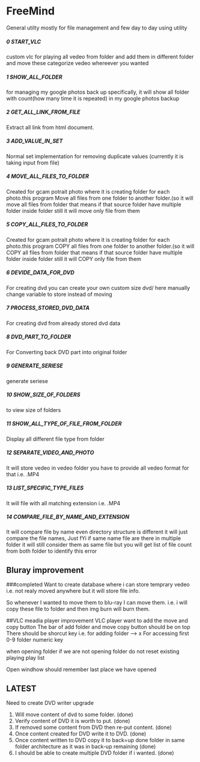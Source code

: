 # FreeMind
General utilty mostly for file management and few day to day using utility
##### 0 START_VLC
custom vlc for playing all vedeo from folder  and add them in different  folder and move these categorize vedeo whereever you wanted

##### 1 SHOW_ALL_FOLDER
for managing my google photos back up specifically, it will show all folder with count(how many time it is repeated) in my google photos backup

##### 2 GET_ALL_LINK_FROM_FILE
Extract all link from html document.

##### 3 ADD_VALUE_IN_SET
Normal set implementation for removing duplicate values (currently it is taking input from file)

##### 4 MOVE_ALL_FILES_TO_FOLDER
Created for gcam potrait photo where it is creating folder for each photo.this program Move all files from one folder to another folder.(so it will move all files from folder that means if that source folder have multiple folder inside folder still it will move only file from them

##### 5 COPY_ALL_FILES_TO_FOLDER
Created for gcam potrait photo where it is creating folder for each photo.this program COPY all files from one folder to another folder.(so it will COPY all files from folder that means if that source folder have multiple folder inside folder still it will COPY only file from them

##### 6 DEVIDE_DATA_FOR_DVD
For creating dvd you can create your own custom size dvd/ here manually change variable to store instead of moving

##### 7 PROCESS_STORED_DVD_DATA
For creating dvd from already stored dvd data

##### 8 DVD_PART_TO_FOLDER
For Converting back DVD part into original folder

##### 9 GENERATE_SERIESE
generate seriese

##### 10 SHOW_SIZE_OF_FOLDERS
to view size of folders

##### 11 SHOW_ALL_TYPE_OF_FILE_FROM_FOLDER
Display all different file type from folder

##### 12 SEPARATE_VIDEO_AND_PHOTO
It will store vedeo in vedeo folder you have to provide all vedeo format for that i.e. .MP4

##### 13 LIST_SPECIFIC_TYPE_FILES
It will file with all matching extension i.e. .MP4

##### 14 COMPARE_FILE_BY_NAME_AND_EXTENSION
It will compare file by name even directory structure is different it will just compare the file names, Just fYi if same name file are there in multiple folder it will still consider them as same file but you will get list of file count from both folder to identify this error



## Bluray improvement
 
###completed
Want to create database where i can store temprary vedeo i.e. not realy moved anywhere but it will store file info.

So whenever I wanted to move them to blu-ray I can move them. i.e. i will copy these file to folder and then img burn will burn them.

##VLC meadia player improvement
VLC player want to add the move and copy button
The bar of add folder and move copy button should be on top
There should be shorcut key i.e. 
for adding folder --> x
For accessing first 0-9 folder numeric key

when opening folder if we are not opening folder do not reset existing playing play list

Open windhow should remember last place we have opened

## LATEST
Need to create DVD writer upgrade
1. Will move content of dvd to some folder. (done)
2. Verify content of DVD it is worth to put. (done)
3. If removed some content from DVD then re-put content. (done)
4. Once content created for DVD write it to DVD. (done)
5. Once content written to DVD copy it to back=up done folder in same folder architecture as it was in back-up remaining (done)
6. I should be able to create multiple DVD folder if i wanted. (done)
